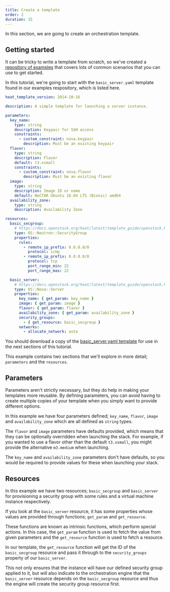 ```yaml
---
title: Create a template
order: 2
duration: 15
---
```


In this section, we are going to create an orchestration template.

## Getting started

It can be tricky to write a template from scratch, so we've created a [repository of examples](https://github.com/NeCTAR-RC/heat-templates) that covers lots of common scenarios that you can use to get started.

In this tutorial, we're going to start with the `basic_server.yaml` template found in our examples respository, which is listed here.

```yaml
heat_template_version: 2014-10-16

description: A simple template for launching a server instance.

parameters:
  key_name:
    type: string
    description: Keypair for SSH access
    constraints:
      - custom_constraint: nova.keypair
        description: Must be an existing keypair
  flavor:
    type: string
    description: Flavor
    default: t3.xsmall
    constraints:
      - custom_constraint: nova.flavor
        description: Must be an existing flavor
  image:
    type: string
    description: Image ID or name
    default: NeCTAR Ubuntu 18.04 LTS (Bionic) amd64
  availability_zone:
    type: string
    description: Availability Zone

resources:
  basic_secgroup:
    # https://docs.openstack.org/heat/latest/template_guide/openstack.html#OS::Neutron::SecurityGroup
    type: OS::Neutron::SecurityGroup
    properties:
      rules:
        - remote_ip_prefix: 0.0.0.0/0
          protocol: icmp
        - remote_ip_prefix: 0.0.0.0/0
          protocol: tcp
          port_range_min: 22
          port_range_max: 22

  basic_server:
    # https://docs.openstack.org/heat/latest/template_guide/openstack.html#OS::Nova::Server
    type: OS::Nova::Server
    properties:
      key_name: { get_param: key_name }
      image: { get_param: image }
      flavor: { get_param: flavor }
      availability_zone: { get_param: availability_zone }
      security_groups:
        - { get_resource: basic_secgroup }
      networks:
        - allocate_network: auto
```

You should download a copy of the [basic_server.yaml template](https://raw.githubusercontent.com/NeCTAR-RC/heat-templates/master/basic_server.yaml)
for use in the next sections of this tutorial.

This example contains two sections that we'll explore in more detail; `parameters` and the `resources`.

## Parameters

Parameters aren't strictly necessary, but they do help in making your templates more reusable.
By defining parameters, you can avoid having to create multiple copies of your template when you simply want to provide different options.

In this example we have four parameters defined; `key_name`, `flavor`, `image` and `availability_zone` which are all defined as `string` types.

The `flavor` and `image` parameters have defaults provided, which means that they can be optionally overridden when launching the stack.
For example, if you wanted to use a flavor other than the default `t3.xsmall`, you might provide the alternative `m3.medium` when launching.

The `key_name` and `availability_zone` parameters don't have defaults, so you would be required to provide values for these when launching your stack.

## Resources

In this example we have two resources; `basic_secgroup` and `basic_server` for provisioning a security group with some rules and a virtual machine instance respectively.

If you look at the `basic_server` resource, it has some properties whose values are provided through functions; `get_param` and `get_resource`.

These functions are known as intrinsic functions, which perform special actions. In this case, the `get_param` function is used to fetch the value from given parameters
and the `get_resource` function is used to fetch a resource.

In our template, the `get_resource` function will get the ID of the `basic_secgroup` resource and pass it through to the `security_groups` property of our `basic_server`.

This not only ensures that the instance will have our defined security group applied to it, but will also indicate to the orchestration engine that the `basic_server`
resource depends on the `basic_secgroup` resource and thus the engine will create the security group resource first.
